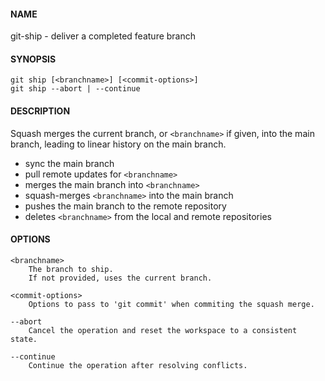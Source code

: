 #### NAME

git-ship - deliver a completed feature branch


#### SYNOPSIS

```
git ship [<branchname>] [<commit-options>]
git ship --abort | --continue
```


#### DESCRIPTION

Squash merges the current branch, or `<branchname>` if given, into the main branch, leading to linear history on the main branch.

* sync the main branch
* pull remote updates for `<branchname>`
* merges the main branch into `<branchname>`
* squash-merges `<branchname>` into the main branch
* pushes the main branch to the remote repository
* deletes `<branchname>` from the local and remote repositories


#### OPTIONS

```
<branchname>
    The branch to ship.
    If not provided, uses the current branch.

<commit-options>
    Options to pass to 'git commit' when commiting the squash merge.

--abort
    Cancel the operation and reset the workspace to a consistent state.

--continue
    Continue the operation after resolving conflicts.
```
